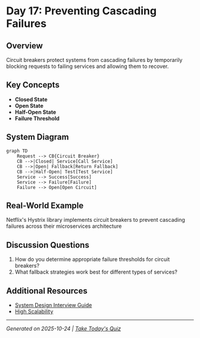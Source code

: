 # Day 17: Preventing Cascading Failures

## Overview
Circuit breakers protect systems from cascading failures by temporarily blocking requests to failing services and allowing them to recover.

## Key Concepts
- **Closed State**
- **Open State**
- **Half-Open State**
- **Failure Threshold**

## System Diagram
```mermaid
graph TD
    Request --> CB{Circuit Breaker}
    CB -->|Closed| Service[Call Service]
    CB -->|Open| Fallback[Return Fallback]
    CB -->|Half-Open| Test[Test Service]
    Service --> Success[Success]
    Service --> Failure[Failure]
    Failure --> Open[Open Circuit]
```

## Real-World Example
Netflix's Hystrix library implements circuit breakers to prevent cascading failures across their microservices architecture

## Discussion Questions
1. How do you determine appropriate failure thresholds for circuit breakers?
2. What fallback strategies work best for different types of services?

## Additional Resources
- [System Design Interview Guide](https://github.com/donnemartin/system-design-primer)
- [High Scalability](http://highscalability.com/)

---
*Generated on 2025-10-24 | [Take Today's Quiz](../docs/quiz-2025-10-24.html)*
